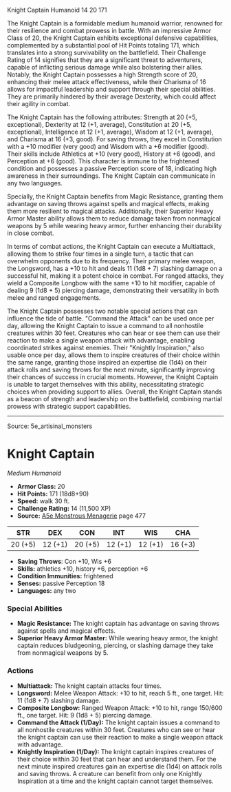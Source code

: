 <MonsterName/>Knight Captain</MonsterName>
<CreatureType/>Humanoid</CreatureType>
<CR/>14</CR>
<AC/>20</AC>
<HP/>171</HP>
<summary>The Knight Captain is a formidable medium humanoid warrior, renowned for their resilience and combat prowess in battle. With an impressive Armor Class of 20, the Knight Captain exhibits exceptional defensive capabilities, complemented by a substantial pool of Hit Points totaling 171, which translates into a strong survivability on the battlefield. Their Challenge Rating of 14 signifies that they are a significant threat to adventurers, capable of inflicting serious damage while also bolstering their allies. Notably, the Knight Captain possesses a high Strength score of 20, enhancing their melee attack effectiveness, while their Charisma of 16 allows for impactful leadership and support through their special abilities. They are primarily hindered by their average Dexterity, which could affect their agility in combat.</summary>

<detail>

The Knight Captain has the following attributes: Strength at 20 (+5, exceptional), Dexterity at 12 (+1, average), Constitution at 20 (+5, exceptional), Intelligence at 12 (+1, average), Wisdom at 12 (+1, average), and Charisma at 16 (+3, good). For saving throws, they excel in Constitution with a +10 modifier (very good) and Wisdom with a +6 modifier (good). Their skills include Athletics at +10 (very good), History at +6 (good), and Perception at +6 (good). This character is immune to the frightened condition and possesses a passive Perception score of 18, indicating high awareness in their surroundings. The Knight Captain can communicate in any two languages.

Specially, the Knight Captain benefits from Magic Resistance, granting them advantage on saving throws against spells and magical effects, making them more resilient to magical attacks. Additionally, their Superior Heavy Armor Master ability allows them to reduce damage taken from nonmagical weapons by 5 while wearing heavy armor, further enhancing their durability in close combat.

In terms of combat actions, the Knight Captain can execute a Multiattack, allowing them to strike four times in a single turn, a tactic that can overwhelm opponents due to its frequency. Their primary melee weapon, the Longsword, has a +10 to hit and deals 11 (1d8 + 7) slashing damage on a successful hit, making it a potent choice in combat. For ranged attacks, they wield a Composite Longbow with the same +10 to hit modifier, capable of dealing 9 (1d8 + 5) piercing damage, demonstrating their versatility in both melee and ranged engagements.

The Knight Captain possesses two notable special actions that can influence the tide of battle. "Command the Attack" can be used once per day, allowing the Knight Captain to issue a command to all nonhostile creatures within 30 feet. Creatures who can hear or see them can use their reaction to make a single weapon attack with advantage, enabling coordinated strikes against enemies. Their "Knightly Inspiration," also usable once per day, allows them to inspire creatures of their choice within the same range, granting those inspired an expertise die (1d4) on their attack rolls and saving throws for the next minute, significantly improving their chances of success in crucial moments. However, the Knight Captain is unable to target themselves with this ability, necessitating strategic choices when providing support to allies. Overall, the Knight Captain stands as a beacon of strength and leadership on the battlefield, combining martial prowess with strategic support capabilities.</detail>



---

Source: 5e_artisinal_monsters

# Knight Captain

*Medium* *Humanoid*

- **Armor Class:** 20
- **Hit Points:** 171 (18d8+90)
- **Speed:** walk 30 ft.
- **Challenge Rating:** 14 (11,500 XP)
- **Source:** [A5e Monstrous Menagerie](https://enpublishingrpg.com/products/level-up-monstrous-menagerie-a5e) page 477

| STR | DEX | CON | INT | WIS | CHA |
| --- | --- | --- | --- | --- | --- |
| 20 (+5) | 12 (+1) | 20 (+5) | 12 (+1) | 12 (+1) | 16 (+3) |

- **Saving Throws**: Con +10, Wis +6
- **Skills:** athletics +10, history +6, perception +6
- **Condition Immunities:** frightened
- **Senses:** passive Perception 18
- **Languages:** any two

### Special Abilities

- **Magic Resistance:** The knight captain has advantage on saving throws against spells and magical effects.
- **Superior Heavy Armor Master:** While wearing heavy armor, the knight captain reduces bludgeoning, piercing, or slashing damage they take from nonmagical weapons by 5.

### Actions

- **Multiattack:** The knight captain attacks four times.
- **Longsword:** Melee Weapon Attack: +10 to hit, reach 5 ft., one target. Hit: 11 (1d8 + 7) slashing damage.
- **Composite Longbow:** Ranged Weapon Attack: +10 to hit, range 150/600 ft., one target. Hit: 9 (1d8 + 5) piercing damage.
- **Command the Attack (1/Day):** The knight captain issues a command to all nonhostile creatures within 30 feet. Creatures who can see or hear the knight captain can use their reaction to make a single weapon attack with advantage.
- **Knightly Inspiration (1/Day):** The knight captain inspires creatures of their choice within 30 feet that can hear and understand them. For the next minute  inspired creatures gain an expertise die (1d4) on attack rolls and saving throws. A creature can benefit from only one Knightly Inspiration at a time  and the knight captain cannot target themselves.





